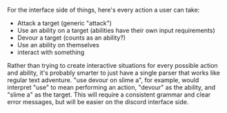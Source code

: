 For the interface side of things, here's every action a user can take:

- Attack a target (generic "attack")
- Use an ability on a target (abilities have their own input requirements)
- Devour a target (counts as an ability?)
- Use an ability on themselves
- interact with something

Rather than trying to create interactive situations for every possible action
and ability, it's probably smarter to just have a single parser that works like
regular text adventure. "use devour on slime a", for example, would interpret
"use" to mean performing an action, "devour" as the ability, and "slime a" as
the target. This will require a consistent grammar and clear error messages, but
will be easier on the discord interface side.

